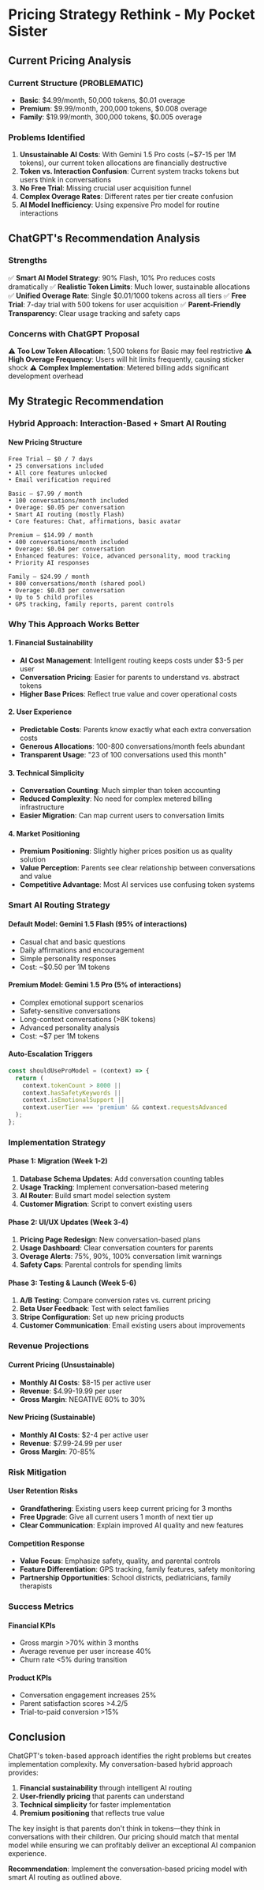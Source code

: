 # Pricing Strategy Rethink - My Pocket Sister

## Current Pricing Analysis

### Current Structure (PROBLEMATIC)
- **Basic**: $4.99/month, 50,000 tokens, $0.01 overage  
- **Premium**: $9.99/month, 200,000 tokens, $0.008 overage
- **Family**: $19.99/month, 300,000 tokens, $0.005 overage

### Problems Identified
1. **Unsustainable AI Costs**: With Gemini 1.5 Pro costs (~$7-15 per 1M tokens), our current token allocations are financially destructive
2. **Token vs. Interaction Confusion**: Current system tracks tokens but users think in conversations
3. **No Free Trial**: Missing crucial user acquisition funnel
4. **Complex Overage Rates**: Different rates per tier create confusion
5. **AI Model Inefficiency**: Using expensive Pro model for routine interactions

## ChatGPT's Recommendation Analysis

### Strengths
✅ **Smart AI Model Strategy**: 90% Flash, 10% Pro reduces costs dramatically
✅ **Realistic Token Limits**: Much lower, sustainable allocations  
✅ **Unified Overage Rate**: Single $0.01/1000 tokens across all tiers
✅ **Free Trial**: 7-day trial with 500 tokens for user acquisition
✅ **Parent-Friendly Transparency**: Clear usage tracking and safety caps

### Concerns with ChatGPT Proposal
⚠️ **Too Low Token Allocation**: 1,500 tokens for Basic may feel restrictive
⚠️ **High Overage Frequency**: Users will hit limits frequently, causing sticker shock
⚠️ **Complex Implementation**: Metered billing adds significant development overhead

## My Strategic Recommendation

### Hybrid Approach: Interaction-Based + Smart AI Routing

#### New Pricing Structure
```
Free Trial — $0 / 7 days
• 25 conversations included
• All core features unlocked
• Email verification required

Basic — $7.99 / month  
• 100 conversations/month included
• Overage: $0.05 per conversation
• Smart AI routing (mostly Flash)
• Core features: Chat, affirmations, basic avatar

Premium — $14.99 / month
• 400 conversations/month included  
• Overage: $0.04 per conversation
• Enhanced features: Voice, advanced personality, mood tracking
• Priority AI responses

Family — $24.99 / month
• 800 conversations/month (shared pool)
• Overage: $0.03 per conversation
• Up to 5 child profiles
• GPS tracking, family reports, parent controls
```

### Why This Approach Works Better

#### 1. **Financial Sustainability**
- **AI Cost Management**: Intelligent routing keeps costs under $3-5 per user
- **Conversation Pricing**: Easier for parents to understand vs. abstract tokens
- **Higher Base Prices**: Reflect true value and cover operational costs

#### 2. **User Experience**
- **Predictable Costs**: Parents know exactly what each extra conversation costs
- **Generous Allocations**: 100-800 conversations/month feels abundant
- **Transparent Usage**: "23 of 100 conversations used this month"

#### 3. **Technical Simplicity**
- **Conversation Counting**: Much simpler than token accounting
- **Reduced Complexity**: No need for complex metered billing infrastructure
- **Easier Migration**: Can map current users to conversation limits

#### 4. **Market Positioning**
- **Premium Positioning**: Slightly higher prices position us as quality solution
- **Value Perception**: Parents see clear relationship between conversations and value
- **Competitive Advantage**: Most AI services use confusing token systems

### Smart AI Routing Strategy

#### Default Model: Gemini 1.5 Flash (95% of interactions)
- Casual chat and basic questions
- Daily affirmations and encouragement  
- Simple personality responses
- Cost: ~$0.50 per 1M tokens

#### Premium Model: Gemini 1.5 Pro (5% of interactions)
- Complex emotional support scenarios
- Safety-sensitive conversations
- Long-context conversations (>8K tokens)
- Advanced personality analysis
- Cost: ~$7 per 1M tokens

#### Auto-Escalation Triggers
```typescript
const shouldUseProModel = (context) => {
  return (
    context.tokenCount > 8000 ||
    context.hasSafetyKeywords ||
    context.isEmotionalSupport ||
    context.userTier === 'premium' && context.requestsAdvanced
  );
};
```

### Implementation Strategy

#### Phase 1: Migration (Week 1-2)
1. **Database Schema Updates**: Add conversation counting tables
2. **Usage Tracking**: Implement conversation-based metering
3. **AI Router**: Build smart model selection system
4. **Customer Migration**: Script to convert existing users

#### Phase 2: UI/UX Updates (Week 3-4)  
1. **Pricing Page Redesign**: New conversation-based plans
2. **Usage Dashboard**: Clear conversation counters for parents
3. **Overage Alerts**: 75%, 90%, 100% conversation limit warnings
4. **Safety Caps**: Parental controls for spending limits

#### Phase 3: Testing & Launch (Week 5-6)
1. **A/B Testing**: Compare conversion rates vs. current pricing
2. **Beta User Feedback**: Test with select families
3. **Stripe Configuration**: Set up new pricing products
4. **Customer Communication**: Email existing users about improvements

### Revenue Projections

#### Current Pricing (Unsustainable)
- **Monthly AI Costs**: $8-15 per active user
- **Revenue**: $4.99-19.99 per user
- **Gross Margin**: NEGATIVE 60% to 30%

#### New Pricing (Sustainable)
- **Monthly AI Costs**: $2-4 per active user  
- **Revenue**: $7.99-24.99 per user
- **Gross Margin**: 70-85%

### Risk Mitigation

#### User Retention Risks
- **Grandfathering**: Existing users keep current pricing for 3 months
- **Free Upgrade**: Give all current users 1 month of next tier up
- **Clear Communication**: Explain improved AI quality and new features

#### Competition Response
- **Value Focus**: Emphasize safety, quality, and parental controls
- **Feature Differentiation**: GPS tracking, family features, safety monitoring
- **Partnership Opportunities**: School districts, pediatricians, family therapists

### Success Metrics

#### Financial KPIs
- Gross margin >70% within 3 months
- Average revenue per user increase 40%
- Churn rate <5% during transition

#### Product KPIs  
- Conversation engagement increases 25%
- Parent satisfaction scores >4.2/5
- Trial-to-paid conversion >15%

## Conclusion

ChatGPT's token-based approach identifies the right problems but creates implementation complexity. My conversation-based hybrid approach provides:

1. **Financial sustainability** through intelligent AI routing
2. **User-friendly pricing** that parents can understand  
3. **Technical simplicity** for faster implementation
4. **Premium positioning** that reflects true value

The key insight is that parents don't think in tokens—they think in conversations with their children. Our pricing should match that mental model while ensuring we can profitably deliver an exceptional AI companion experience.

**Recommendation**: Implement the conversation-based pricing model with smart AI routing as outlined above.